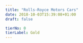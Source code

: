 ```yaml
---
title: "Rolls-Royce Motors Cars"
date: 2018-10-03T15:39:08+01:00
draft: false

tierNo: 0
tierLabel: Gold
---
```


